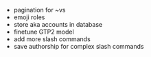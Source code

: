 - pagination for ~vs
 - emoji roles
 - store aka accounts in database
 - finetune GTP2 model
 - add more slash commands
 - save authorship for complex slash commands
